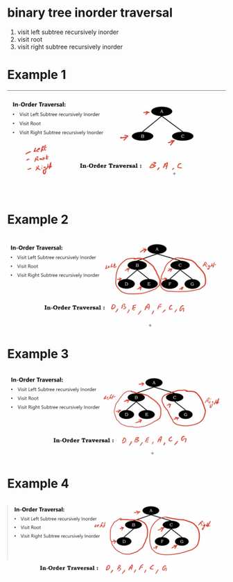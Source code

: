 # binary tree inorder traversal

1. visit left subtree recursively inorder
2. visit root 
3. visit right subtree recursively inorder

# Example 1

<img src='../asserts/159_1.png'></img>

# Example 2

<img src='../asserts/159_2.png'></img>

# Example 3

<img src='../asserts/159_3.png'></img>

# Example 4

<img src='../asserts/159_4.png'></img>
